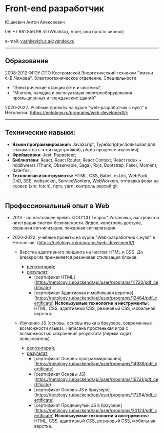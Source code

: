 # Front-end разработчик

Юшкевич Антон Алексеевич

tel: +7 981 856 99 51 (WhatsUp, Viber, или просто звонок)

e-mail: yushkevich.a.a@yandex.ru

____

## Образование 

2008-2012 ФГОУ СПО Костромской Энергетический техникум "имени Ф.В.Чижова". 
Электротехническое отделение. 
Специальности: 
 * "Электрические станции сети и системы", 
 * "Монтаж, наладка и эксплуатация электрооборудования промышленных и гражданских зданий"

 2020-2022. Учебные проекты на курсе "web-разработчик с нуля" в Нетологии. 
 (https://netology.ru/programs/web-developer#/);
____

## Технические навыки:

* **Языки программирования:** JavaScript, TypeScript(использовал для знакомства с этой надстройкой), php(в процессе изучения);
* **Фреймворки:** Jest, Puppeteer;
* **Библиотеки:** React, React Router, React Context, React redux + middlwears (Thunk, Observable, Saga), Rxjs, Bootstrap, Faker, Moment, date-fns;
* **Технологии и инструменты:** HTML, CSS, Babel, esLint, WebPack, DnD, SSE, websocket, ServiceWorkers, WebWorkers, отправка форм на сервер (xhr, fetch), npm, yarn, контроль версий git

____

## Профессиональный опыт в Web

* 2013 - по настоящее время. ООО"СЦ Телрос" Установка, настройка и нитеграция систем безопасности. Видео, констроль доступа, охранная сигнилизация, пожарная сигнализация.
* 2020-2022,  учебные проекты на курсе "Web-разработчик с нуля" в Нетологии.
(https://netology.ru/programs/web-developer#/): 

    - Верстка адаптивного лендинга на чистом HTML и CSS. До breakpoints применяется резиновая стилизация блоков.
        - [репозиторий](https://github.com/Yushkevich-A-A/mq-diploma);
        - [результат](https://yushkevich-a-a.github.io/mq-diploma/);
            - [сертификат HTML] (https://netology.ru/backend/api/user/programs/11730/pdf_certificate)
            - [сертификат Адаптивная и мобильная верстка] (https://netology.ru/backend/api/user/programs/12464/pdf_certificate)
**Используемые технологии и инструменты:** HTML, CSS, адаптивный CSS, резиновый CSS, мобильная верстка.

    - Изучение JS (основы, основы языка в браузере, современные возможности языка). 
    Написана простенькая игра с возможностью сохранения результата (перым ходит пользователь)
        - [репозиторий](https://github.com/Yushkevich-A-A/js-advanced-diploma);
        - [результат](https://yushkevich-a-a.github.io/js-advanced-diploma/);
            - [сертификат Основы программирования] (https://netology.ru/backend/api/user/programs/14989/pdf_certificate)
            - [сертификат Основы JS] (https://netology.ru/backend/api/user/programs/16731/pdf_certificate)
            - [сертификат Основы JS в браузере] (https://netology.ru/backend/api/user/programs/17294/pdf_certificate)
            - [сертификат Продвинутый JS в браузере] (https://netology.ru/backend/api/user/programs/20124/pdf_certificate)
**Используемые технологии и инструменты:** HTML, CSS, адаптивный CSS, резиновый CSS, мобильная верстка.